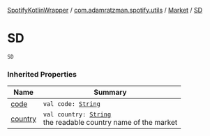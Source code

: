 [SpotifyKotlinWrapper](../../index.md) / [com.adamratzman.spotify.utils](../index.md) / [Market](index.md) / [SD](./-s-d.md)

# SD

`SD`

### Inherited Properties

| Name | Summary |
|---|---|
| [code](code.md) | `val code: `[`String`](https://kotlinlang.org/api/latest/jvm/stdlib/kotlin/-string/index.html) |
| [country](country.md) | `val country: `[`String`](https://kotlinlang.org/api/latest/jvm/stdlib/kotlin/-string/index.html)<br>the readable country name of the market |
